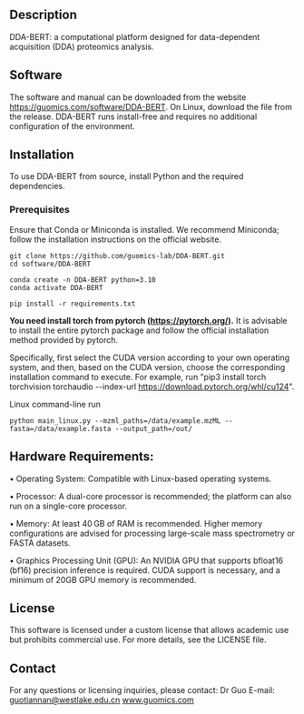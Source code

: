 ## Description
DDA-BERT: a computational platform designed for data-dependent acquisition (DDA) proteomics analysis.

## Software
The software and manual can be downloaded from the website https://guomics.com/software/DDA-BERT.
On Linux, download the file from the release. DDA-BERT runs install-free and requires no additional configuration of the environment. 

## Installation
To use DDA-BERT from source, install Python and the required dependencies.

### Prerequisites
Ensure that Conda or Miniconda is installed. We recommend Miniconda; follow the installation instructions on the official website.

```shell
git clone https://github.com/guomics-lab/DDA-BERT.git
cd software/DDA-BERT
```

```shell
conda create -n DDA-BERT python=3.10
conda activate DDA-BERT
```

```shell
pip install -r requirements.txt
```

**You need install torch from pytorch (https://pytorch.org/).** It is advisable to install the entire pytorch package and follow the official installation method provided by pytorch.

Specifically, first select the CUDA version according to your own operating system, and then, based on the CUDA version, choose the corresponding installation command to execute. For example, run "pip3 install torch torchvision torchaudio --index-url https://download.pytorch.org/whl/cu124".

Linux command-line run
```shell
python main_linux.py --mzml_paths=/data/example.mzML --fasta=/data/example.fasta --output_path=/out/
```

## Hardware Requirements:
•	Operating System: Compatible with Linux-based operating systems.

•	Processor: A dual-core processor is recommended; the platform can also run on a single-core processor.

•	Memory: At least 40 GB of RAM is recommended. Higher memory configurations are advised for processing large-scale mass spectrometry or FASTA datasets.

•	Graphics Processing Unit (GPU): An NVIDIA GPU that supports bfloat16 (bf16) precision inference is required. CUDA support is necessary, and a minimum of 20GB GPU memory is recommended.

## License
This software is licensed under a custom license that allows academic use but prohibits commercial use. For more details, see the LICENSE file.

## Contact
For any questions or licensing inquiries, please contact:
Dr Guo
E-mail: guotiannan@westlake.edu.cn
www.guomics.com
